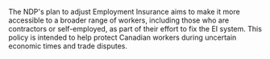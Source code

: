 The NDP's plan to adjust Employment Insurance aims to make it more accessible to a broader range of workers, including those who are contractors or self-employed, as part of their effort to fix the EI system. This policy is intended to help protect Canadian workers during uncertain economic times and trade disputes.
